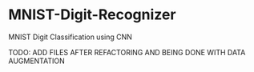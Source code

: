 # MNIST-Digit-Recognizer
MNIST Digit Classification using CNN

TODO: ADD FILES AFTER REFACTORING AND BEING DONE WITH DATA AUGMENTATION
